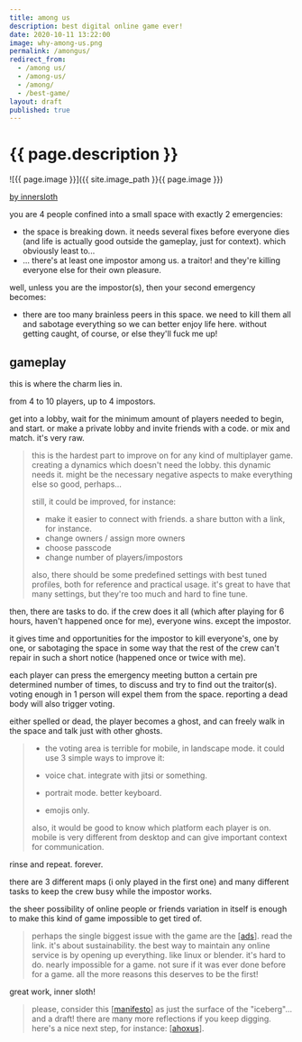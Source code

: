 ```yaml
---
title: among us
description: best digital online game ever!
date: 2020-10-11 13:22:00
image: why-among-us.png
permalink: /amongus/
redirect_from:
  - /among us/
  - /among-us/
  - /among/
  - /best-game/
layout: draft
published: true
---
```


# {{ page.description }}

![{{ page.image }}]({{ site.image_path }}{{ page.image }})

[by innersloth](http://innersloth.com/gameAmongUs.php)

you are 4 people confined into a small space with exactly 2 emergencies:

- the space is breaking down. it needs several fixes before everyone dies (and life is actually good outside the gameplay, just for context). which obviously least to...
- ... there's at least one impostor among us. a traitor! and they're killing everyone else for their own pleasure.

well, unless you are the impostor(s), then your second emergency becomes:

- there are too many brainless peers in this space. we need to kill them all and sabotage everything so we can better enjoy life here. without getting caught, of course, or else they'll fuck me up!

## gameplay

this is where the charm lies in.

from 4 to 10 players, up to 4 impostors.

get into a lobby, wait for the minimum amount of players needed to begin, and start. or make a private lobby and invite friends with a code. or mix and match. it's very raw.

> this is the hardest part to improve on for any kind of multiplayer game. creating a dynamics which doesn't need the lobby. this dynamic needs it. might be the necessary negative aspects to make everything else so good, perhaps...
> 
> still, it could be improved, for instance:
> 
> - make it easier to connect with friends. a share button with a link, for instance.
> - change owners / assign more owners
> - choose passcode
> - change number of players/impostors
> 
> also, there should be some predefined settings with best tuned profiles, both for reference and practical usage. it's great to have that many settings, but they're too much and hard to fine tune.

then, there are tasks to do. if the crew does it all (which after playing for 6 hours, haven't happened once for me), everyone wins. except the impostor.

it gives time and opportunities for the impostor to kill everyone's, one by one, or sabotaging the space in some way that the rest of the crew can't repair in such a short notice (happened once or twice with me).

each player can press the emergency meeting button a certain pre determined number of times, to discuss and try to find out the traitor(s). voting enough in 1 person will expel them from the space. reporting a dead body will also trigger voting.

either spelled or dead, the player becomes a ghost, and can freely walk in the space and talk just with other ghosts.

> - the voting area is terrible for mobile, in landscape mode. it could use 3 simple ways to improve it:
> 
> - voice chat. integrate with jitsi or something.
> - portrait mode. better keyboard.
> - emojis only.
> 
> also, it would be good to know which platform each player is on. mobile is very different from desktop and can give important context for communication.

rinse and repeat. forever.

there are 3 different maps (i only played in the first one) and many different tasks to keep the crew busy while the impostor works.

the sheer possibility of online people or friends variation in itself is enough to make this kind of game impossible to get tired of.

> perhaps the single biggest issue with the game are the [[ads](/ads)]. read the link. it's about sustainability. the best way to maintain any online service is by opening up everything. like linux or blender. it's hard to do. nearly impossible for a game. not sure if it was ever done before for a game. all the more reasons this deserves to be the first!

great work, inner sloth!

> please, consider this [[manifesto](/mani)] as just the surface of the "iceberg"... and a draft! there are many more reflections if you keep digging. here's a nice next step, for instance: [[ahoxus](/ahoxus)].
